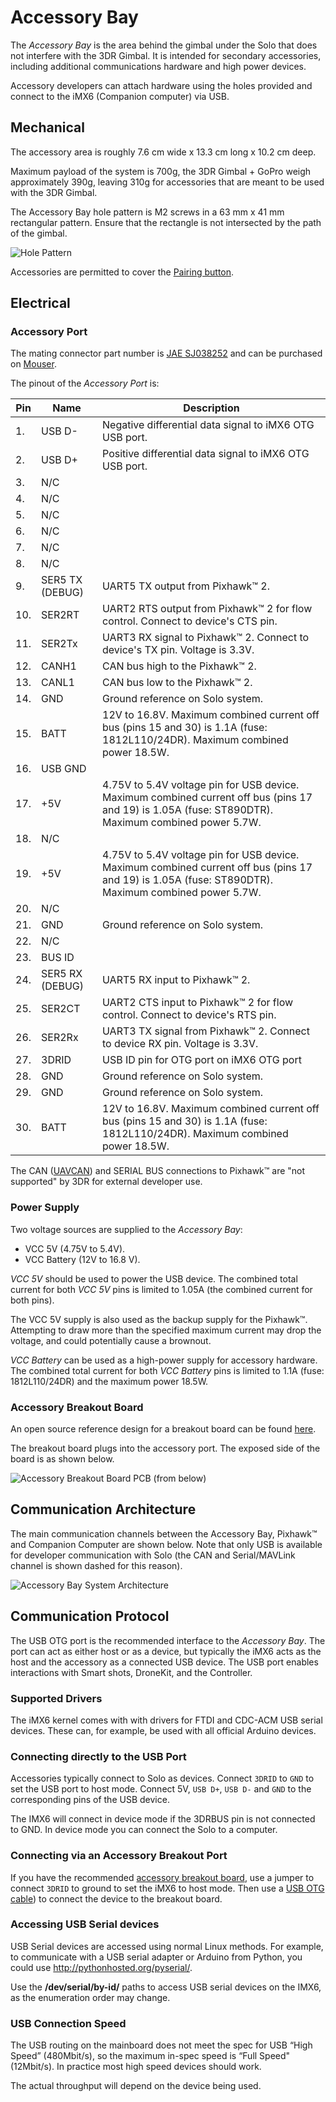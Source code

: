 # Accessory Bay

The *Accessory Bay* is the area behind the gimbal under the Solo that does not interfere with the 3DR Gimbal. It is intended for secondary accessories, including additional communications hardware and high power devices.

Accessory developers can attach hardware using the holes provided and connect to the iMX6 (Companion computer) via USB.

## Mechanical

The accessory area is roughly 7.6 cm wide x 13.3 cm long x 10.2 cm deep. 

Maximum payload of the system is 700g, the 3DR Gimbal + GoPro weigh approximately 390g, leaving 310g for accessories that are meant to be used with the 3DR Gimbal.

The Accessory Bay hole pattern is M2 screws in a 63 mm x 41 mm rectangular pattern. Ensure that the rectangle is not intersected by the path of the gimbal.

![Hole Pattern](https://cloud.githubusercontent.com/assets/2678765/10023369/612fcd74-6117-11e5-961d-6a9d4ffeeb35.png)


<aside class="note">
Accessories are permitted to cover the <a href="https://3dr.com/kb/pairing-solo-controller/">Pairing button</a>.
</aside>


## Electrical

### Accessory Port

The mating connector part number is [JAE SJ038252](https://jae-connectors.com/en/pdf_download_exec.cfm?param=SJ038252.pdf) and can be purchased on [Mouser](http://www.mouser.com/ProductDetail/JAE-Electronics/TX24-30R-6ST-N1E/?qs=%2fha2pyFaduiqgba8kBa6TtehVWNIeLFx3lhQ48lSxiSCqywLxSV2eg%3d%3d).

The pinout of the *Accessory Port* is:

Pin | Name | Description
--- | --- | --- 
1. | USB D- | Negative differential data signal to iMX6 OTG USB port.
2. | USB D+ | Positive differential data signal to iMX6 OTG USB port.
3. | N/C | 
4. | N/C | 
5. | N/C |  
6. | N/C | 
7. | N/C |  
8. | N/C |  
9. | SER5 TX (DEBUG) | UART5 TX output from Pixhawk&trade; 2.
10. | SER2RT | UART2 RTS output from Pixhawk&trade; 2 for flow control. Connect to device's CTS pin.
11. | SER2Tx | UART3 RX signal to Pixhawk&trade; 2. Connect to device's TX pin. Voltage is 3.3V.
12. | CANH1 | CAN bus high to the Pixhawk&trade; 2.
13. | CANL1 | CAN bus low to the Pixhawk&trade; 2.
14. | GND | Ground reference on Solo system.
15. | BATT | 12V to 16.8V. Maximum combined current off bus (pins 15 and 30) is 1.1A (fuse: 1812L110/24DR). Maximum combined power 18.5W.
16. | USB GND |  
17. | +5V | 4.75V to 5.4V voltage pin for USB device. Maximum combined current off bus (pins 17 and 19) is 1.05A (fuse: ST890DTR). Maximum combined power 5.7W.
18. | N/C |  
19. | +5V | 4.75V to 5.4V voltage pin for USB device. Maximum combined current off bus (pins 17 and 19) is 1.05A (fuse: ST890DTR). Maximum combined power 5.7W.
20. | N/C |  
21. | GND | Ground reference on Solo system.
22. | N/C |  
23. | BUS ID |  
24. | SER5 RX (DEBUG) | UART5 RX input to Pixhawk&trade; 2.
25. | SER2CT | UART2 CTS input to Pixhawk&trade; 2 for flow control. Connect to device's RTS pin.
26. | SER2Rx | UART3 TX signal from Pixhawk&trade; 2. Connect to device RX pin. Voltage is 3.3V.
27. | 3DRID | USB ID pin for OTG port on iMX6 OTG port
28. | GND | Ground reference on Solo system.
29. | GND | Ground reference on Solo system.
30. | BATT | 12V to 16.8V. Maximum combined current off bus (pins 15 and 30) is 1.1A (fuse: 1812L110/24DR). Maximum combined power 18.5W.

<aside class="note">
The CAN (<a href="http://uavcan.org/UAVCAN)">UAVCAN</a>) and SERIAL BUS connections to Pixhawk&trade; are "not supported" by 3DR for external developer use.
</aside>


### Power Supply

Two voltage sources are supplied to the *Accessory Bay*:

* VCC 5V (4.75V to 5.4V).
* VCC Battery (12V to 16.8 V).

*VCC 5V* should be used to power the USB device. The combined total current for both *VCC 5V* pins is limited to 1.05A (the combined current for both pins).
<aside class="caution">
The VCC 5V supply is also used as the backup supply for the Pixhawk&trade;. Attempting to draw more than the specified maximum current may drop the voltage, and could potentially cause a brownout.
</aside>

*VCC Battery* can be used as a high-power supply for accessory hardware. The combined total current for both *VCC Battery* pins is limited to 1.1A (fuse: 1812L110/24DR) and the maximum power 18.5W.



### Accessory Breakout Board

An open source reference design for a breakout board can be found [here](https://github.com/3drobotics/Pixhawk_OS_Hardware/tree/master/Accessory_Breakout_X1).

The breakout board plugs into the accessory port. The exposed side of the board is as shown below.

![Accessory Breakout Board PCB (from below)](images/accessory_breakout_board_pcb_below.jpg)




## Communication Architecture

The main communication channels between the Accessory Bay, Pixhawk&trade; and Companion Computer are shown below. Note that only USB is available for developer communication with Solo (the CAN and Serial/MAVLink channel is shown dashed for this reason). 

![Accessory Bay System Architecture](images/solo_accessory_bay_system_diagram.png)


## Communication Protocol

The USB OTG port is the recommended interface to the *Accessory Bay*. The port can act as either host or as a device, but typically the iMX6 acts as the host and the accessory as a connected USB device. The USB port enables interactions with Smart shots, DroneKit, and the Controller.

### Supported Drivers

The iMX6 kernel comes with with drivers for FTDI and CDC-ACM USB serial devices. These can, for example, be used with all official Arduino devices.

### Connecting directly to the USB Port

Accessories typically connect to Solo as devices. Connect `3DRID` to `GND` to set the USB port to host mode. Connect 5V, `USB D+`, `USB D-` and `GND` to the corresponding pins of the USB device.

The IMX6 will connect in device mode if the 3DRBUS pin is not connected to GND. In device mode you can connect the Solo to a computer.

### Connecting via an Accessory Breakout Port

If you have the recommended [accessory breakout board](#accessory-breakout-board), use a jumper to connect `3DRID` to ground to set the iMX6 to host mode. Then use a [USB OTG cable](http://www.amazon.com/Micro-USB-OTG-Adapter-Cable/dp/B00D8YZ2SA)) to connect the device to the breakout board.

### Accessing USB Serial devices

USB Serial devices are accessed using normal Linux methods. For example, to communicate with a USB serial adapter or Arduino from Python, you could use http://pythonhosted.org/pyserial/.

<aside class="tip">
Use the <strong>/dev/serial/by-id/</strong> paths to access USB serial devices on the IMX6, as the enumeration order may change.
</aside>


### USB Connection Speed

The USB routing on the mainboard does not meet the spec for USB “High Speed” (480Mbit/s), so the maximum in-spec speed is “Full Speed" (12Mbit/s). In practice most high speed devices should work. 

The actual throughput will depend on the device being used.





